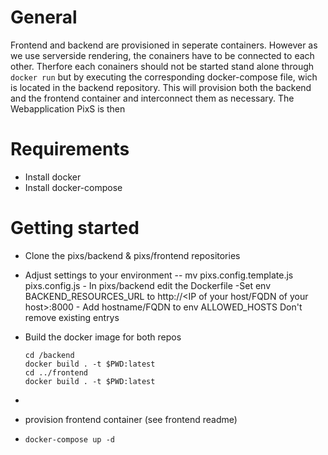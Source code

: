 # General
Frontend and backend are provisioned in seperate containers. However as we use serverside rendering, the conainers have to be connected to each other. Therfore each conainers should not be started stand alone through 
```docker run``` but by executing the corresponding docker-compose file, wich is located in the backend repository. This will provision both the backend and the frontend container and interconnect them as necessary.
The Webapplication PixS is then 

# Requirements
- Install docker
- Install docker-compose

# Getting started

- Clone the pixs/backend & pixs/frontend repositories
- Adjust settings to your environment
-- mv pixs.config.template.js pixs.config.js
       - In pixs/backend edit the Dockerfile
              -Set env BACKEND_RESOURCES_URL to 
              http://<IP of your host/FQDN of your host>:8000
              - Add hostname/FQDN to env ALLOWED_HOSTS
              Don't remove existing entrys
- Build the docker image for both repos
    ```shell
    cd /backend
    docker build . -t $PWD:latest
    cd ../frontend
    docker build . -t $PWD:latest
    ```

- 
- provision frontend container (see frontend readme)
-   ```shell
    docker-compose up -d
    ```
